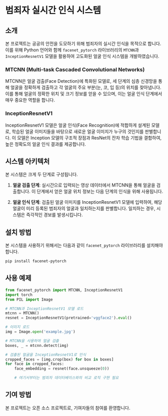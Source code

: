 # 범죄자 실시간 인식 시스템

## 소개

본 프로젝트는 공공의 안전을 도모하기 위해 범죄자의 실시간 인식을 목적으로 합니다. 이를 위해 Python 언어와 함께 `facenet_pytorch` 라이브러리의 `MTCNN`과 `InceptionResnetV1` 모델을 활용하여 고도화된 얼굴 인식 시스템을 개발하였습니다.

### MTCNN (Multi-task Cascaded Convolutional Networks)

MTCNN은 얼굴 검출(Face Detection)에 특화된 모델로, 세 단계의 심층 신경망을 통해 얼굴을 정확하게 검출하고 각 얼굴의 주요 부분(눈, 코, 입 등)의 위치를 찾아냅니다. 이를 통해 얼굴의 정확한 위치 및 크기 정보를 얻을 수 있으며, 이는 얼굴 인식 단계에서 매우 중요한 역할을 합니다.

### InceptionResnetV1

InceptionResnetV1 모델은 얼굴 인식(Face Recognition)에 적합하게 설계된 모델로, 학습된 얼굴 이미지들을 바탕으로 새로운 얼굴 이미지가 누구의 것인지를 판별합니다. 이 모델은 Inception 모델의 구조적 장점과 ResNet의 잔차 학습 기법을 결합하여, 높은 정확도의 얼굴 인식 결과를 제공합니다.

## 시스템 아키텍처

본 시스템은 크게 두 단계로 구성됩니다.

1. **얼굴 검출 단계**: 실시간으로 입력되는 영상 데이터에서 MTCNN을 통해 얼굴을 검출합니다. 이 단계에서 얻은 얼굴 위치 정보는 다음 단계의 인식을 위해 사용됩니다.

2. **얼굴 인식 단계**: 검출된 얼굴 이미지를 InceptionResnetV1 모델에 입력하여, 해당 얼굴이 미리 등록된 범죄자의 얼굴과 일치하는지를 판별합니다. 일치하는 경우, 시스템은 즉각적인 경보를 발생시킵니다.

## 설치 방법

본 시스템을 사용하기 위해서는 다음과 같이 `facenet_pytorch` 라이브러리를 설치해야 합니다.

```bash
pip install facenet-pytorch
```

## 사용 예제

```python
from facenet_pytorch import MTCNN, InceptionResnetV1
import torch
from PIL import Image

# MTCNN과 InceptionResnetV1 모델 로드
mtcnn = MTCNN()
resnet = InceptionResnetV1(pretrained='vggface2').eval()

# 이미지 로드
img = Image.open('example.jpg')

# MTCNN을 사용하여 얼굴 검출
boxes, _ = mtcnn.detect(img)

# 검출된 얼굴을 InceptionResnetV1로 인식
cropped_faces = [img.crop(box) for box in boxes]
for face in cropped_faces:
    face_embedding = resnet(face.unsqueeze(0))

    # 여기서부터는 범죄자 데이터베이스와의 비교 로직 구현 필요
```

## 기여 방법

본 프로젝트는 오픈 소스 프로젝트로, 기여자들의 참여를 환영합니다.

